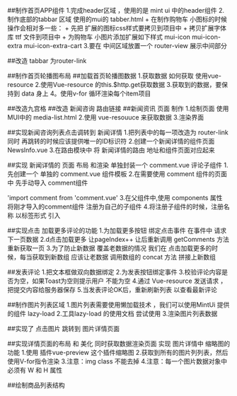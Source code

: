 

##制作首页APP组件
1.完成header区域 ，使用的是 mint ui 中的header组件 2.制作底部的tabbar 区域 使用的mui的 tabber.html + 在制作购物车 小图标的时候 操作会相对多一些： + 先把 扩展的图标css样式要拷贝到项目中 + 拷贝扩展字体库 ttf 文件到项目中 + 为购物车 小图片添加扩展如下样式 mui-icon mui-icon-extra mui-icon-extra-cart 3.要在 中间区域放置一个 router-view 展示中间部分

##改造 tabbar 为router-link

##制作首页轮播图布局
 ##加载首页轮播图数据
1.获取数据 如何获取 使用vue-resource 2.使用Vue-resource 的this.$http.get获取数据 3.获取到的数据，要保持到 data 身上 4。使用v-for 循环渲染每个item项目

##改造九宫格
##改造 新闻咨询 路由链接
##新闻资讯 页面 制作
1.绘制页面 使用 MUI中的 media-list.html 2.使用 vue-resouuce 来获取数据 3.渲染界面

##实现新闻咨询列表点击调转到 新闻详情
1.把列表中的每一项改造为 router-link 同时 再跳转的时候应该提供唯一的ID标识符 2.创建一个新闻详情的组件页面NewsInfo.vue 3.在路由模块中 将 新闻详情的路由 地址和组件页面对应起来

##实现 新闻详情的 页面 布局 和渲染
单独封装一个 comment.vue 评论子组件
1.先创建一个 单独的 comment.vue 组件模板 2.在需要使用 comment 组件的页面中 先手动导入 comment组件

'import comment from 'comment.vue' 3.在父组件中,使用 components 属性 将刚才导入的comment组件 注册为自己的子组件 4.将注册子组件的时候，注册名称 以标签形式 引入

##实现点击 加载更多评论的功能
1.为加载更多按钮 绑定点击事件 在事件中 请求 下一页数据 2.d点击加载更多 让pageIndex++ 让后重新调用 getComments 方法 重新获取一页 3.为了防止新数据 覆盖老数据的情况 我们在 点击加载更多的时候，每当获取到新数组 应该让老数据 调用数组的 concat 方法 拼接上新数组

##发表评论
1.把文本框做双向数据绑定 2.为发表按钮绑定事件 3.校验评论内容是否为空，如果Toast为空则提示用户 不能为空 4.通过 Vue-resource 发送请求 ，把提交内容给服务器保存 5.当发表评论OK后，重新刷新列表 以查看最新评论


##制作图片列表区域
1.图片列表需要使用懒加载技术 ，我们可以使用MintUi 提供的组件 lazy-load 2.工具lazy-load 的使用文档 尝试使用 3.渲染图片列表数据

##实现了 点击图片 跳转到 图片详情页面

##实现详情页面的布局 和 美化 同时获取数据渲染页面
实现 图片详情中 缩略图的功能
1.使用 插件vue-preview 这个插件缩略图 2.获取到所有的图片列列表，然后使用V-for指令渲染 3.注意：img class 不能去掉 4.注意：每一个图片数据对象中必须有 W 和 H 属性

##绘制商品列表结构
